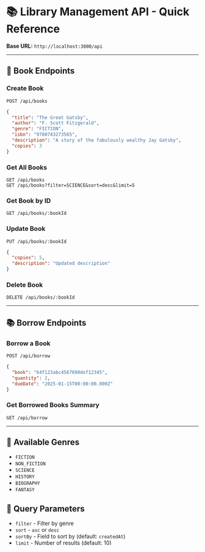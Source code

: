 # 📚 Library Management API - Quick Reference

**Base URL:** `http://localhost:3000/api`

---

## 📖 Book Endpoints

### Create Book

```http
POST /api/books
```

```json
{
  "title": "The Great Gatsby",
  "author": "F. Scott Fitzgerald",
  "genre": "FICTION",
  "isbn": "9780743273565",
  "description": "A story of the fabulously wealthy Jay Gatsby",
  "copies": 3
}
```

### Get All Books

```http
GET /api/books
GET /api/books?filter=SCIENCE&sort=desc&limit=5
```

### Get Book by ID

```http
GET /api/books/:bookId
```

### Update Book

```http
PUT /api/books/:bookId
```

```json
{
  "copies": 5,
  "description": "Updated description"
}
```

### Delete Book

```http
DELETE /api/books/:bookId
```

---

## 📚 Borrow Endpoints

### Borrow a Book

```http
POST /api/borrow
```

```json
{
  "book": "64f123abc4567890def12345",
  "quantity": 2,
  "dueDate": "2025-01-15T00:00:00.000Z"
}
```

### Get Borrowed Books Summary

```http
GET /api/borrow
```

---

## 🎯 Available Genres

- `FICTION`
- `NON_FICTION`
- `SCIENCE`
- `HISTORY`
- `BIOGRAPHY`
- `FANTASY`

## 🔧 Query Parameters

- `filter` - Filter by genre
- `sort` - `asc` or `desc`
- `sortBy` - Field to sort by (default: `createdAt`)
- `limit` - Number of results (default: 10)

